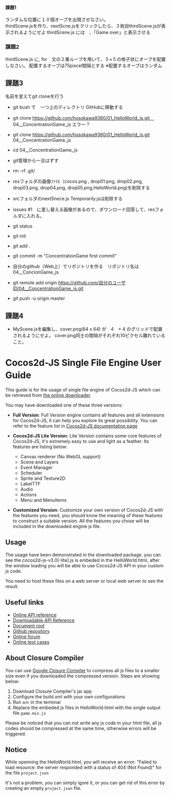 #### 課題1  
ランダムな位置に１０個オーブを出現させなさい。  
thirdScene.jsを作り、nextScne.jsをクリックしたら、３枚目thirdScene.jsが表示されるようにせよ
thirdScene.js には　、「Game over」と表示させる

### 課題2  
thirdScene.js に,
for　文の２重ループを用いて、５×５の格子状にオーブを配置しなさい。
配置するオーブは75pixcel間隔とする
※配置するオーブはランダム

## 課題3
名前を変えてgit cloneを行う  
 - git bush で　一つ上のディレクトリ GitHubに移動する  
 - git clone https://github.com/hosokawa9360/01_HelloWorld_js.git　 04__ConcentrationGame_js  エラー？
 - git clone  https://github.com/hosokawa9360/01_HelloWorld_js.git  04__ConcentrationGame_js  
 - cd 04__ConcentrationGame_js  
 - git管理から一旦はずす
 - rm -rf .git/  
 - resフォルダの画像ﾌｧｲﾙ（cocos.png , drop01.png, drop02.png, drop03.png, drop04.png, drop05.png,HelloWorld.png)を削除する
 - srcフォルダのnextSnece.js Temporarily.jsは削除する

- issues #1　に差し替える画像があるので、ダウンロード回答して、resフォルダに入れる。  
 - git status  
 - git init  
 - git add .  
 - git commit -m "ConcentrationGame first commit"  
 - 自分のgithub（Web上）でリポジトリを作る　リポジトリ名は　04__ConcionGame_js  
 - git remote add origin https://github.com/自分のユーザID/04__ConcentrationGame_js.git  
 - git push -u origin master  

## 課題4
 - MyScene.jsを編集し、cover.png(64 x 64) が　4　× 4 のグリッドで配置されるようにせよ。
 cover.png同士の間隔がそれぞれ10ピクセル離れていること。  



# Cocos2d-JS Single File Engine User Guide　

This guide is for the usage of single file engine of Cocos2d-JS which can be retrieved from [the online downloader](http://cocos2d-x.org/filecenter/jsbuilder/).

You may have downloaded one of these three versions:

- **Full Version**: Full Version engine contains all features and all extensions for Cocos2d-JS, it can help you explore its great possibility. You can refer to the feature list in [Cocos2d-JS documentation page](http://www.cocos2d-x.org/docs/manual/framework/html5/en)

- **Cocos2d-JS Lite Version**: Lite Version contains some core features of Cocos2d-JS, it's extremely easy to use and light as a feather. Its features are listing below:
    + Canvas renderer (No WebGL support)
    + Scene and Layers
    + Event Manager
    + Scheduler
    + Sprite and Texture2D
    + LabelTTF
    + Audio
    + Actions
    + Menu and MenuItems

- **Customized Version**: Customize your own version of Cocos2d-JS with the features you need, you should know the meaning of these features to construct a suitable version. All the features you chose will be included in the downloaded engine js file.

## Usage

The usage have been demonstrated in the downloaded package, you can see the cocos2d-js-v3.0[-lite].js is embeded in the HelloWorld.html, after the window loading you will be able to use Cocos2d-JS API in your custom js code.

You need to host these files on a web server or local web server to see the result.

## Useful links

- [Online API reference](http://www.cocos2d-x.org/reference/html5-js/V3.0/index.html)
- [Downloadable API Reference](http://www.cocos2d-x.org/filedown/Cocos2d-JS-v3.0-API.zip)
- [Document root](http://cocos2d-x.org/docs/manual/framework/html5/en)
- [Github repository](https://github.com/cocos2d/cocos2d-js)
- [Online forum](http://discuss.cocos2d-x.org/category/javascript)
- [Online test cases](http://cocos2d-x.org/js-tests/)

## About Closure Compiler

You can use [Google Closure Compiler](https://developers.google.com/closure/compiler/) to compress all js files to a smaller size even if you downloaded the compressed version. Steps are showing below:

1. Download Closure Compiler's jar app
2. Configure the build.xml with your own configurations
3. Run `ant` in the terminal
4. Replace the embeded js files in HelloWorld.html with the single output file `game.min.js`

Please be noticed that you can not write any js code in your html file, all js codes should be compressed at the same time, otherwise errors will be triggered.

## Notice

While openning the HelloWorld.html, you will receive an error:
"Failed to load resource: the server responded with a status of 404 (Not Found)" for the file `project.json`

It's not a problem, you can simply igore it, or you can get rid of this error by creating an empty `project.json` file.
